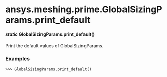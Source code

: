 # ansys.meshing.prime.GlobalSizingParams.print_default

#### *static* GlobalSizingParams.print_default()

Print the default values of GlobalSizingParams.

### Examples

```pycon
>>> GlobalSizingParams.print_default()
```

<!-- !! processed by numpydoc !! -->
